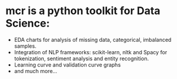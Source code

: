 # mcr is a python toolkit for Data Science:

* EDA charts for analysis of missing data, categorical, imbalanced samples.
* Integration of NLP frameworks: scikit-learn, nltk and Spacy for tokenization, sentiment analysis
and entity recognition.
* Learning curve and validation curve graphs
* and much more...
